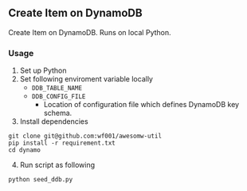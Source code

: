 ## Create Item on DynamoDB
Create Item on DynamoDB. Runs on local Python.
### Usage
1. Set up Python
2. Set following enviroment variable locally
	- `DDB_TABLE_NAME`
	- `DDB_CONFIG_FILE`
		- Location of configuration file which defines DynamoDB key schema.
3. Install dependencies
```
git clone git@github.com:wf001/awesomw-util
pip install -r requirement.txt
cd dynamo
```
4. Run script as following
```
python seed_ddb.py
```
